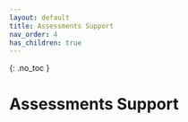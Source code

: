 ```yaml
---
layout: default
title: Assessments Support
nav_order: 4
has_children: true
---
```


{: .no_toc }

# Assessments Support

